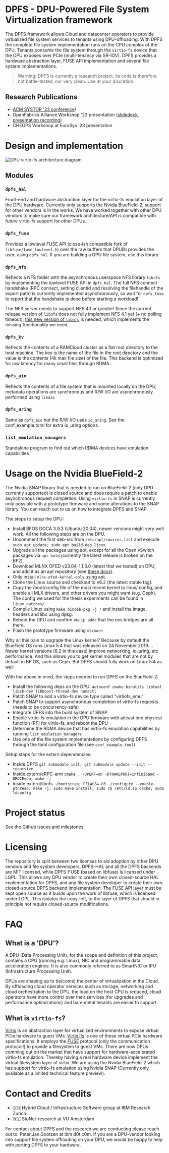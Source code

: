 # DPFS - **D**PU-**P**owered **F**ile **S**ystem Virtualization framework
The DPFS framework allows Cloud and datacenter operators to provide virtualized file system services to tenants using DPU-offloading.
With DPFS the complete file system implementation runs on the CPU complex of the DPU. Tenants consume the file system through the `virtio-fs` device that the DPU exposes over PCIe (multi-tenancy via SR-IOV).
DPFS provides a hardware abstraction layer, FUSE API implementation and several file system implementations.

> Warning: DPFS is currently a research project, its code is therefore not battle-tested, nor very clean. Use at your discretion.

## Research Publications
* [ACM SYSTOR '23 conference](https://dl.acm.org/doi/10.1145/3579370.3594769)!
* OpenFabrics Alliance Workshop '23 presentation ([slidedeck](https://www.openfabrics.org/wp-content/uploads/2023-workshop/2023-workshop-presentations/day-3/303_PGootzen.pdf), [presentation recording](https://youtu.be/2cTxELxCG_g))
* CHEOPS Workshop at EuroSys '23 presentation

# Design and implementation
![DPU virtio-fs architecture diagram](arch.png "DPFS architecture diagram")
## Modules
### `dpfs_hal`
Front-end and hardware abstraction layer for the virtio-fs emulation layer of the DPU hardware. Currently only supports the Nvidia BlueField-2, support for other vendors is in the works.
We have worked together with other DPU vendors to make sure our framework architecture/API is compatible with future virtio-fs support for other DPUs.

### `dpfs_fuse`
Provides a lowlevel FUSE API (close-ish compatible fork of `libfuse/fuse_lowlevel.h`) over the raw buffers that DPUlib provides the user, using `dpfs_hal`. If you are building a DPU file system, use this library.

### `dpfs_nfs`
Reflects a NFS folder with the asynchronous userspace NFS library `libnfs` by implementing the lowlevel FUSE API in `dpfs_hal`. The full NFS connect handshake (RPC connect, setting clientid and resolving the filehandle of the export path) is currently implemented asynchronously, so wait for `dpfs_fuse` to report that the handshake is done before starting a workload!

The NFS server needs to support NFS 4.1 or greater!
Since the current release version of `libnfs` does not fully implement NFS 4.1 yet (+ no polling timeout), [this new version of `libnfs`](https://github.com/sahlberg/libnfs/commit/7e91d041c74ee33f48fc81465aa97d6610772890) is needed, which implements the missing functionality we need.

### `dpfs_kv`
Reflects the contents of a RAMCloud cluster as a flat root directory to the host machine. The key is the name of the file in the root directory and the value is the contents (4k max file size) of the file. This backend is optimized for low latency for many small files through RDMA.

### `dpfs_aio`
Reflects the contents of a file system that is mounted locally on the DPU, metadata operations are synchronous and R/W I/O are asynchronously performed using `libaio`

### `dpfs_uring`
Same as `dpfs_aio` but the R/W I/O uses `io_uring`. See the conf_example.toml for extra io_uring options.

### `list_emulation_managers`
Standalone program to find out which RDMA devices have emulation capabilities

# Usage on the Nvidia BlueField-2
The Nvidia SNAP library that is needed to run on BlueField-2 (only DPU currently supported) is closed source and does require a patch to enable asynchronous request completion.
Using `virtio-fs` in SNAP is currently only possible with a prototype firmware and some alterations to the SNAP library. You can reach out to us on how to integrate DPFS and SNAP.

The steps to setup the DPU:
* Install BFOS DOCA 3.9.3 (Ubuntu 20.04), newer versions might very well work. All the following steps are on the DPU.
* Uncomment the first deb-src from `/etc/apt/sources.list` and execute `sudo apt update; sudo apt build-dep linux`.
* Upgrade all the packages using apt, except for all the Open vSwitch packages via `apt hold` (currently the latest release is broken on the BF2).
* Download MLNX OFED v23.04-1.1.3.0 (latest that we tested) on DPU, and add it as an apt repository (see [these docs](https://docs.nvidia.com/networking/display/MLNXOFEDv23041130/Installing+MLNX_OFED)).
* Only install `mlnx-ofed-kernel-only` using apt.
* Clone the Linux source and checkout to v6.2 (the latest stable tag).
* Copy the /boot/config file of the most recent kernel to linux/.config, and enable all MLX drivers, and other drivers you might want (e.g. Ceph). The config we used for the thesis experiments can be found in `linux_patches/`.
* Compile Linux using `make bindeb-pkg -j 7` and install the image, headers and libc using dpkg.
* Reboot the DPU and confirm via `ip addr` that the ovs bridges are all there.
* Flash the prototype firmware using `mlxburn`

Why all this pain to upgrade the Linux kernel? Because by default the BlueField OS runs Linux 5.4 that was released on 24 November 2019.... Newer kernel versions (6.2 in this case) improve networking, io_uring, etc performance. And this allows you to get kernel modules that are not by default in BF OS, such as Ceph. But DPFS should fully work on Linux 5.4 as well

With the above in mind, the steps needed to run DPFS on the BlueField-2:
* Install the following deps on the DPU: `autoconf cmake binutils libtool libck-dev libboost-thread-dev numactl`
* Patch SNAP to add a virtio-fs device type called "virtiofs_emu"
* Patch SNAP to support asynchronous completion of virtio-fs requests (needs to be concurrency-safe)
* Integrate DPFS into the build system of SNAP
* Enable virtio-fs emulation in the DPU firmware with atleast one physical function (PF) for virtio-fs, and reboot the DPU
* Determine the RDMA device that has virtio-fs emulation capabilities by running `list_emulation_managers`
* Use one of the file system implementations by configuring DPFS through the toml configuration file (see `conf_example.toml`)

Setup steps for the extern dependencies:
* Inside DPFS `git submodule init; git submodule update --init --recursive`
* Inside extern/eRPC-arm `cmake . -DPERF=on -DTRANSPORT=infiniband -DROCE=on; make -j`
* Inside extern/libnfs `./bootstrap; CFLAGS=-O3 ./configure --enable-pthread; make -j; sudo make install; sudo rm /etc/ld.so.cache; sudo ldconfig`

# Project status
See the Github issues and milestones.

# Licensing
The repository is split between two licenses to aid adoption by other DPU vendors and file system developers.
DPFS-HAL and all the DPFS backends are MIT licensed, while DPFS-FUSE (based on libfuse) is licensed under LGPL.
This allows any DPU vendor to create their own closed-source HAL implementation for DPFS, and any file system developer to create
their own closed-source DPFS backend implementation. The FUSE API layer must be kept open source as it builds upon
the work of libfuse, which is licensed under LGPL. This isolates the copy-left, to the layer of DPFS that should in principle not require
closed-source modifications.

# FAQ
## What is a 'DPU'?
A DPU (Data Processing Unit), for the scope and definition of this project, contains a CPU (running e.g. Linux), NIC and programmable data acceleration engines. It is also commonly referred to as SmartNIC or IPU (Infrastructure Processing Unit).

DPUs are shaping up to be(come) the center of virtualization in the Cloud. By offloading cloud operator services such as storage, networking and cloud orchestration to the DPU,
the load on the host CPU is reduced, cloud operators have more control over their services (for upgrades and performance optimizations) and bare metal tenants are easier to support.

## What is `virtio-fs`?
[Virtio](https://developer.ibm.com/articles/l-virtio) is an abstraction layer for virtualized environments to expose virtual PCIe hardware to guest VMs.
[Virtio-fs](https://www.kernel.org/doc/html/latest/filesystems/virtiofs.html) is one of these virtual PCIe hardware specifications.
It employs the [FUSE](https://www.kernel.org/doc/html/latest/filesystems/fuse.html) protocol (only the communication protocol!) to provide a filesystem to guest VMs.
There are now DPUs comming out on the market that have support for hardware-accelerated virtio-fs emulation. Thereby having a real hardware device implement the virtual filesystem layer of virtio.
We are using the Nvidia BlueField-2 which has support for virtio-fs emulation using Nvidia SNAP (Currently only available as a limited technical feature preview).

# Contact and Credits
* :switzerland: Hybrid Cloud / Infrastructure Software group at IBM Research Zurich
* :netherlands: StoNet-research at VU Amsterdam

For contact about DPFS and the research we are conducting please reach out to: Peter.Jan.Gootzen at ibm d0t c0m. If you are a DPU-vendor looking into support file system offloading on your DPU, we would be happy to help with porting DPFS to your hardware.
